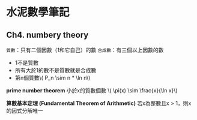 # 水泥數學筆記

## Ch4. numbery theory
`質數`：只有二個因數（1和它自己）的數
`合成數`：有三個以上因數的數

* 1不是質數
* 所有大於1的數不是質數就是合成數
* 第n個質數\\( P_n \sim n * \ln n\\)

**prime number theorem**
小於x的質數個數 \\( \pi(x) \sim \frac{x}{\ln x}\\)

**算數基本定理 (Fundamental Theorem of Arithmetic)**
若x為整數且x > 1，則x的因式分解唯一